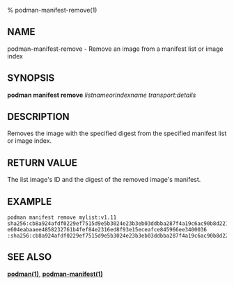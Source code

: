 % podman-manifest-remove(1)

## NAME
podman\-manifest\-remove - Remove an image from a manifest list or image index

## SYNOPSIS
**podman manifest remove** *listnameorindexname* *transport:details*

## DESCRIPTION
Removes the image with the specified digest from the specified manifest list or image index.

## RETURN VALUE
The list image's ID and the digest of the removed image's manifest.

## EXAMPLE

```
podman manifest remove mylist:v1.11 sha256:cb8a924afdf0229ef7515d9e5b3024e23b3eb03ddbba287f4a19c6ac90b8d221
e604eabaaee4858232761b4fef84e2316ed8f93e15eceafce845966ee3400036 :sha256:cb8a924afdf0229ef7515d9e5b3024e23b3eb03ddbba287f4a19c6ac90b8d221
```

## SEE ALSO
**[podman(1)](podman.1.md)**, **[podman-manifest(1)](podman-manifest.1.md)**

